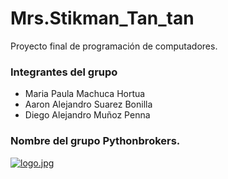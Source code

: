 # Mrs.Stikman_Tan_tan
Proyecto final de programación de computadores.
 ### Integrantes del grupo ###
 - Maria Paula Machuca Hortua
 - Aaron Alejandro Suarez Bonilla
 - Diego Alejandro Muñoz Penna
 ### Nombre del grupo Pythonbrokers. ###
 [![logo.jpg](https://i.postimg.cc/HL4kxVwv/logo.jpg)](https://postimg.cc/4Kyg24Fp)
